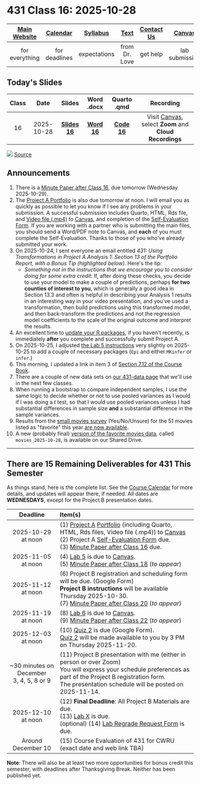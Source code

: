 # 431 Class 16: 2025-10-28

[Main Website](https://thomaselove.github.io/431-2025/) | [Calendar](https://thomaselove.github.io/431-2025/calendar.html) | [Syllabus](https://thomaselove.github.io/431-syllabus-2025/) | [Text](https://thomaselove.github.io/431-book/) | [Contact Us](https://thomaselove.github.io/431-2025/contact.html) | [Canvas](https://canvas.case.edu) | [Data and Code](https://github.com/THOMASELOVE/431-data)
:-----------: | :--------------: | :----------: | :---------: | :-------------: | :-----------: | :------------:
for everything | for deadlines | expectations | from Dr. Love | get help | lab submission | for downloads

## Today's Slides

Class | Date | Slides | Word .docx | Quarto .qmd | Recording
:---: | :--------: | :------: | :------: | :------: | :-------------:
16 | 2025-10-28 | **[Slides 16](https://thomaselove.github.io/431-slides-2025/class16.html)** | **[Word 16](https://thomaselove.github.io/431-slides-2025/class16w.docx)** | **[Code 16](https://github.com/THOMASELOVE/431-slides-2025/blob/main/class16.qmd)** | Visit [Canvas](https://canvas.case.edu/), select **Zoom** and **Cloud Recordings**

![](https://imgs.xkcd.com/comics/replication_crisis.png) [Source](https://xkcd.com/3117/)

## Announcements

1. There is a [Minute Paper after Class 16](https://bit.ly/431-2025-minute-16), due tomorrow (Wednesday 2025-10-29).
2. The [Project A Portfolio](https://thomaselove.github.io/431-projectA-2025/) is also due tomorrow at noon. I will email you as quickly as possible to let you know if I see any problems in your submission. A successful submission includes Quarto, HTML, Rds file, and [Video file (.mp4)](https://thomaselove.github.io/431-projectA-2025/portfolio.html#the-highlight-video) to [Canvas](https://canvas.case.edu/), and completion of the [Self-Evaluation Form](https://bit.ly/431-projectA-self-evaluation-2025). If you are working with a partner who is submitting the main files, you should send a Word/PDF note to Canvas, and **each** of you must complete the Self-Evaluation. Thanks to those of you who've already submitted your work.
3. On 2025-10-24, I sent everyone an email entitled *431: Using Transformations in Project A Analysis 1: Section 13 of the Portfolio Report, with a Bonus Tip (highlighted below)*. Here's the tip:
    - *Something not in the instructions that we encourage you to consider doing for some extra credit*: If, after doing these checks, you decide to use your model to make a couple of predictions, perhaps **for two counties of interest to you**, which is generally a good idea in Section 13.3 and often is helpful in describing your Analysis 1 results in an interesting way in your video presentation, and you've used a transformation, then build predictions using this transformed model, and then back-transform the predictions and not the regression model coefficients to the scale of the original outcome and interpret the results.
4. An excellent time to [update your R packages](https://github.com/THOMASELOVE/431-packages?tab=readme-ov-file#r-packages-to-install-for-431), if you haven't recently, is immediately **after** you complete and successfully submit Project A.
5. On 2025-10-25, I adjusted [the Lab 5 instructions](https://github.com/THOMASELOVE/431-labs-2025/tree/main/lab5) very slightly on 2025-10-25 to add a couple of necessary packages (`Epi` and either `MKinfer` or `infer`.)
6. This morning, I updated a link in item 3 of [Section 7.12 of the Course Book](https://thomaselove.github.io/431-book/07_transform.html#for-more-information).
7. There are a couple of new data sets on [our 431-data page](https://github.com/THOMASELOVE/431-data) that we'll use in the next few classes.
8. When running a bootstrap to compare independent samples, I use the same logic to decide whether or not to use pooled variances as I would if I was doing a t test, so that I would use pooled variances unless I had substantial differences in sample size **and** a substantial difference in the sample variances.
9. Results from the [small movies survey](https://github.com/THOMASELOVE/431-classes-2025/blob/main/movies/small_survey.md) (Yes/No/Unsure) for the 51 movies listed as "favorite" this year [are now available](https://github.com/THOMASELOVE/431-classes-2025/blob/main/movies/small_survey.md).
10. A new (probably final) [version of the favorite movies data](https://github.com/THOMASELOVE/431-classes-2025/tree/main/movies#the-current-version-of-the-data-is-movies_2025-10-28), called `movies_2025-10-28`, is available on our Shared Drive.

----------

## There are 15 Remaining Deliverables for 431 This Semester

As things stand, here is the complete list. See the [Course Calendar](https://thomaselove.github.io/431-2025/calendar.html) for more details, and updates will appear there, if needed. All dates are **WEDNESDAYS**, except for the Project B presentation dates.

Deadline | Item(s)
:-----------------: | :----------------------------------------------------------------------------------------------------------
2025-10-29 at noon | (1) [Project A](https://thomaselove.github.io/431-projectA-2025/) [Portfolio](https://thomaselove.github.io/431-projectA-2025/portfolio.html) (including Quarto, HTML, Rds files, Video file (.mp4)) to [Canvas](https://canvas.case.edu/) <br> (2) Project A [Self-Evaluation Form](https://bit.ly/431-projectA-self-evaluation-2025) due. <br> (3) [Minute Paper after Class 16](https://bit.ly/431-2025-minute-16) due.
2025-11-05 at noon | (4) [Lab 5](https://github.com/THOMASELOVE/431-labs-2025/tree/main/lab5) is due to [Canvas](https://canvas.case.edu/). <br> (5) [Minute Paper after Class 18](https://github.com/THOMASELOVE/431-minute-2025) (*to appear*)
2025-11-12 at noon | (6) Project B registration and scheduling form will be due. (Google Form) <br> **Project B instructions** will be available Thursday 2025-10-30. <br> (7) [Minute Paper after Class 20](https://github.com/THOMASELOVE/431-minute-2025) (*to appear*)
2025-11-19 at noon | (8) [Lab 6](https://github.com/THOMASELOVE/431-labs-2025/tree/main/lab6) is due to [Canvas](https://canvas.case.edu/). <br> (9) [Minute Paper after Class 22](https://github.com/THOMASELOVE/431-minute-2025) (*to appear*)
2025-12-03 at noon | (10) [Quiz 2](https://github.com/THOMASELOVE/431-quizzes-2025/tree/main/quiz2) is due (Google Form). <br> [Quiz 2](https://github.com/THOMASELOVE/431-quizzes-2025/tree/main/quiz2) will be made available to you by 3 PM on Thursday 2025-11-20.
~30 minutes on <br> December <br> 3, 4, 5, 8 or 9 | (11) Project B presentation with me (either in person or over Zoom) <br> You will express your schedule preferences as part of the Project B registration form. <br> The presentation schedule will be posted on 2025-11-14.
2025-12-10 at noon | (12) **Final Deadline**: All Project B Materials are due. <br> (13) [Lab X](https://github.com/THOMASELOVE/431-labs-2025/tree/main/labX) is due. <br> (optional) (14) [Lab Regrade Request Form](https://bit.ly/431-2025-lab-regrade-request) is due.
Around December 10 | (15) Course Evaluation of 431 for CWRU (exact date and web link TBA)

**Note**: There will also be at least two more opportunities for bonus credit this semester, with deadlines after Thanksgiving Break. Neither has been published yet.
